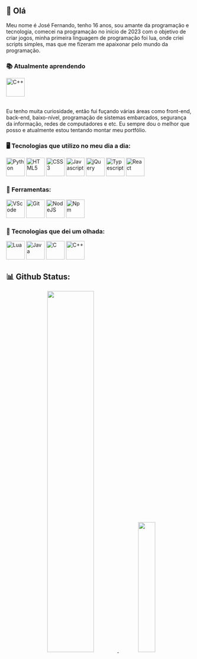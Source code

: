 ## 👋 Olá

<p>Meu nome é José Fernando, tenho 16 anos, sou amante da programação e tecnologia, comecei na programação no início de 2023 com o objetivo de criar jogos,
  minha primeira linguagem de programação foi lua, onde criei scripts simples, mas que me fizeram me apaixonar pelo mundo da programação.</p>

### 📚 Atualmente aprendendo

<div>
  <img title="C++" width="50" height="50" src="https://cdn.jsdelivr.net/gh/devicons/devicon@latest/icons/cplusplus/cplusplus-original.svg" />
</div>
<br/>

<p>Eu tenho muita curiosidade, então fui fuçando várias áreas como front-end, back-end, baixo-nível, programação de sistemas embarcados, segurança da informação,
  redes de computadores e etc. Eu sempre dou o melhor que posso e atualmente estou tentando montar meu portfólio.</p>

### 🖥 Tecnologias que utilizo no meu dia a dia:

<div>
  <img title="Python" width="50" height="50" src="https://cdn.jsdelivr.net/gh/devicons/devicon@latest/icons/python/python-original.svg" />
  <img title="HTML5" width="50" height="50" src="https://cdn.jsdelivr.net/gh/devicons/devicon@latest/icons/html5/html5-original.svg" />
  <img title="CSS3" width="50" height="50" src="https://cdn.jsdelivr.net/gh/devicons/devicon@latest/icons/css3/css3-original.svg" />
  <img title="Javascript" width="50" height="50" src="https://cdn.jsdelivr.net/gh/devicons/devicon@latest/icons/javascript/javascript-original.svg" />
  <img title="jQuery" width="50" height="50" src="https://cdn.jsdelivr.net/gh/devicons/devicon@latest/icons/jquery/jquery-original.svg" />
  <img title="Typescript" width="50" height="50" src="https://cdn.jsdelivr.net/gh/devicons/devicon@latest/icons/typescript/typescript-original.svg" />
  <img title="React" width="50" height="50" src="https://cdn.jsdelivr.net/gh/devicons/devicon@latest/icons/react/react-original.svg" />
</div>

### 🔧 Ferramentas:

<div>
  <img title="VScode" width="50" height="50" src="https://cdn.jsdelivr.net/gh/devicons/devicon@latest/icons/vscode/vscode-original.svg" />
  <img title="Git" width="50" height="50" src="https://cdn.jsdelivr.net/gh/devicons/devicon@latest/icons/git/git-original.svg" />
  <img title="NodeJS" width="50" height="50" src="https://cdn.jsdelivr.net/gh/devicons/devicon@latest/icons/nodejs/nodejs-original.svg" />        
  <img title="Npm" width="50" height="50" src="https://cdn.jsdelivr.net/gh/devicons/devicon@latest/icons/npm/npm-original-wordmark.svg" />
</div>

### 👀 Tecnologias que dei um olhada:

<div>
  <img title="Lua" width="50" height="50" src="https://cdn.jsdelivr.net/gh/devicons/devicon@latest/icons/lua/lua-original.svg" />        
  <img title="Java" width="50" height="50" src="https://cdn.jsdelivr.net/gh/devicons/devicon@latest/icons/java/java-original.svg" />
  <img title="C" width="50" height="50" src="https://cdn.jsdelivr.net/gh/devicons/devicon@latest/icons/c/c-original.svg" />
  <img title="C++" width="50" height="50" src="https://cdn.jsdelivr.net/gh/devicons/devicon@latest/icons/cplusplus/cplusplus-original.svg" />
</div>


## 📊 Github Status:

<div align="center">
  <a href="https://github.com/Fernando8796">
  <img loading="lazy" height="50%" src="https://github-readme-stats.vercel.app/api?username=Fernando8796&hide=stars&show_icons=true&theme=react"/>
  <img loading="lazy" height="30%" src="https://github-readme-stats.vercel.app/api/top-langs/?username=Fernando8796&layout=compact&langs_count=7&theme=react"/>
</div>

